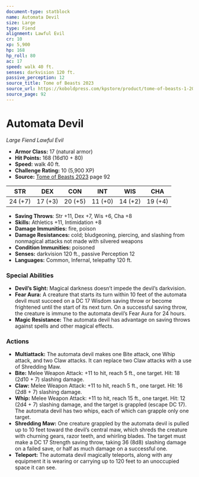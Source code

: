 ```yaml
---
document-type: statblock
name: Automata Devil
size: Large
type: Fiend
alignment: Lawful Evil
cr: 10
xp: 5,900
hp: 168
hp_roll: 80
ac: 17
speed: walk 40 ft.
senses: darkvision 120 ft. 
passive_perception: 12
source_title: Tome of Beasts 2023
source_url: https://koboldpress.com/kpstore/product/tome-of-beasts-1-2023-edition/
source_page: 92
---
```


# Automata Devil

*Large* *Fiend* *Lawful Evil*

- **Armor Class:** 17 (natural armor)
- **Hit Points:** 168 (16d10 + 80)
- **Speed:** walk 40 ft.
- **Challenge Rating:** 10 (5,900 XP)
- **Source:** [Tome of Beasts 2023](https://koboldpress.com/kpstore/product/tome-of-beasts-1-2023-edition/) page 92

| STR | DEX | CON | INT | WIS | CHA |
| --- | --- | --- | --- | --- | --- |
| 24 (+7) | 17 (+3) | 20 (+5) | 11 (+0) | 14 (+2) | 19 (+4) |

- **Saving Throws**: Str +11, Dex +7, Wis +6, Cha +8
- **Skills:** Athletics +11, Intimidation +8
- **Damage Immunities:** fire, poison
- **Damage Resistances:** cold; bludgeoning, piercing, and slashing from nonmagical attacks not made with silvered weapons
- **Condition Immunities:** poisoned
- **Senses:** darkvision 120 ft., passive Perception 12
- **Languages:** Common, Infernal, telepathy 120 ft.

### Special Abilities

- **Devil’s Sight:** Magical darkness doesn’t impede the devil’s darkvision.
- **Fear Aura:** A creature that starts its turn within 10 feet of the automata devil must succeed on a DC 17 Wisdom saving throw or become frightened until the start of its next turn. On a successful saving throw, the creature is immune to the automata devil’s Fear Aura for 24 hours.
- **Magic Resistance:** The automata devil has advantage on saving throws against spells and other magical effects.

### Actions

- **Multiattack:** The automata devil makes one Bite attack, one Whip attack, and two Claw attacks. It can replace two Claw attacks with a use of Shredding Maw.
- **Bite:** Melee Weapon Attack: +11 to hit, reach 5 ft., one target. Hit: 18 (2d10 + 7) slashing damage.
- **Claw:** Melee Weapon Attack: +11 to hit, reach 5 ft., one target. Hit: 16 (2d8 + 7) slashing damage.
- **Whip:** Melee Weapon Attack: +11 to hit, reach 15 ft., one target. Hit: 12 (2d4 + 7) slashing damage, and the target is grappled (escape DC 17). The automata devil has two whips, each of which can grapple only one target.
- **Shredding Maw:** One creature grappled by the automata devil is pulled up to 10 feet toward the devil’s central maw, which shreds the creature with churning gears, razor teeth, and whirling blades. The target must make a DC 17 Strength saving throw, taking 36 (8d8) slashing damage on a failed save, or half as much damage on a successful one.
- **Teleport:** The automata devil magically teleports, along with any equipment it is wearing or carrying up to 120 feet to an unoccupied space it can see.
